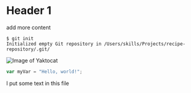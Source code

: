 # Header 1
add more content




```
$ git init
Initialized empty Git repository in /Users/skills/Projects/recipe-repository/.git/
```


![Image of Yaktocat](https://octodex.github.com/images/yaktocat.png)


``` javascript
var myVar = "Hello, world!";
```










I put some text in this file



